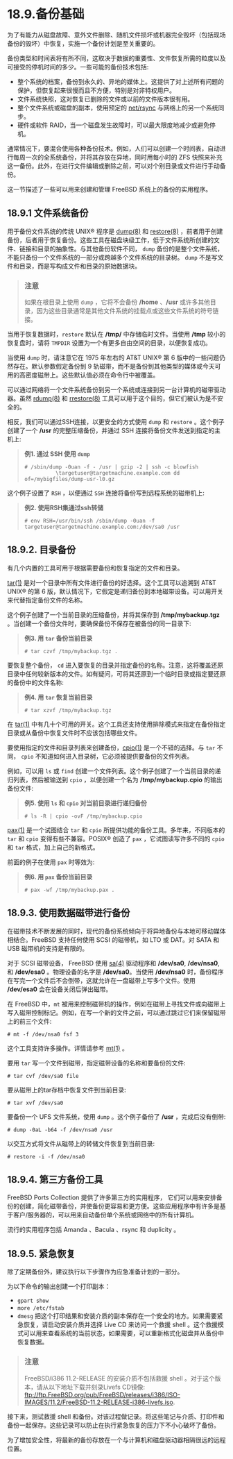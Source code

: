 # 18.9.备份基础

为了有能力从磁盘故障、意外文件删除、随机文件损坏或机器完全毁坏（包括现场备份的毁坏）中恢复，实施一个备份计划是至关重要的。

备份类型和时间表将有所不同，这取决于数据的重要性、文件恢复所需的粒度以及可接受的停机时间的多少。一些可能的备份技术包括:

* 整个系统的档案，备份到永久的、异地的媒体上。这提供了对上述所有问题的保护，但恢复起来很慢而且不方便，特别是对非特权用户。
* 文件系统快照，这对恢复已删除的文件或以前的文件版本很有用。
* 整个文件系统或磁盘的副本，使用预定的 [net/rsync](https://cgit.freebsd.org/ports/tree/net/rsync/pkg-descr) 与网络上的另一个系统同步。
* 硬件或软件 RAID，当一个磁盘发生故障时，可以最大限度地减少或避免停机。

通常情况下，要混合使用各种备份技术。例如，人们可以创建一个时间表，自动进行每周一次的全系统备份，并将其存放在异地，同时用每小时的 ZFS 快照来补充这一备份。此外，在进行文件编辑或删除之前，可以对个别目录或文件进行手动备份。

这一节描述了一些可以用来创建和管理 FreeBSD 系统上的备份的实用程序。

## 18.9.1 文件系统备份

用于备份文件系统的传统 UNIX® 程序是 [dump(8)](https://www.freebsd.org/cgi/man.cgi?query=dump\&sektion=8\&format=html) 和 [restore(8)](https://www.freebsd.org/cgi/man.cgi?query=restore\&sektion=8\&format=html) ，前者用于创建备份，后者用于恢复备份。这些工具在磁盘块级工作，低于文件系统所创建的文件、链接和目录的抽象性。与其他备份软件不同， `dump` 备份的是整个文件系统，不能只备份一个文件系统的一部分或跨越多个文件系统的目录树。 `dump` 不是写文件和目录，而是写构成文件和目录的原始数据块。

> ### 注意
>
> 如果在根目录上使用 `dump` ，它将不会备份 **/home** 、**/usr** 或许多其他目录，因为这些目录通常是其他文件系统的挂载点或这些文件系统的符号链接。

当用于恢复数据时，`restore` 默认在 **/tmp/** 中存储临时文件。当使用 **/tmp** 较小的恢复盘时，请将 `TMPDIR` 设置为一个有更多自由空间的目录，以便恢复成功。

当使用 `dump` 时，请注意它在 1975 年左右的 AT\&T UNIX® 第 6 版中的一些问题仍然存在。默认参数假定备份到 9 轨磁带，而不是备份到其他类型的媒体或今天可用的高密度磁带上。这些默认值必须在命令行中被覆盖。

可以通过网络将一个文件系统备份到另一个系统或连接到另一台计算机的磁带驱动器。虽然 [rdump(8)](https://www.freebsd.org/cgi/man.cgi?query=rdump\&sektion=8\&format=html) 和 [rrestore(8)](https://www.freebsd.org/cgi/man.cgi?query=rrestore\&sektion=8\&format=html) 工具可以用于这个目的，但它们被认为是不安全的。

相反，我们可以通过SSH连接，以更安全的方式使用 `dump` 和 `restore` 。这个例子创建了一个 **/usr** 的完整压缩备份，并通过 SSH 连接将备份文件发送到指定的主机上:

> **例1. 通过 SSH 使用 `dump`**
>
> ```
> # /sbin/dump -0uan -f - /usr | gzip -2 | ssh -c blowfish                   
>   		\targetuser@targetmachine.example.com dd of=/mybigfiles/dump-usr-l0.gz
> ```

这个例子设置了 `RSH` ，以便通过 `SSH` 连接将备份写到远程系统的磁带机上:

> **例2. 使用RSH集通过ssh转储**
>
> ```
> # env RSH=/usr/bin/ssh /sbin/dump -0uan -f targetuser@targetmachine.example.com:/dev/sa0 /usr
> ```

## 18.9.2. 目录备份

有几个内置的工具可用于根据需要备份和恢复指定的文件和目录。

[tar(1)](https://www.freebsd.org/cgi/man.cgi?query=tar\&sektion=1\&format=html) 是对一个目录中所有文件进行备份的好选择。这个工具可以追溯到 AT\&T UNIX® 的第 6 版，默认情况下，它假定是递归备份到本地磁带设备。可以用开关来代替指定备份文件的名称。

这个例子创建了一个当前目录的压缩备份，并将其保存到 **/tmp/mybackup.tgz** 。当创建一个备份文件时，要确保备份不保存在被备份的同一目录下:

> **例3. 用 `tar` 备份当前目录**
>
> ```
> # tar czvf /tmp/mybackup.tgz .
> ```

要恢复整个备份， `cd` 进入要恢复的目录并指定备份的名称。注意，这将覆盖还原目录中任何较新版本的文件。如有疑问，可将其还原到一个临时目录或指定要还原的备份中的文件名称:

> **例4. 用 `tar` 恢复当前目录**
>
> ```
> # tar xzvf /tmp/mybackup.tgz
> ```

在 [tar(1)](https://www.freebsd.org/cgi/man.cgi?query=tar\&sektion=1\&format=html) 中有几十个可用的开关。这个工具还支持使用排除模式来指定在备份指定目录或从备份中恢复文件时不应该包括哪些文件。

要使用指定的文件和目录列表来创建备份，[cpio(1)](https://www.freebsd.org/cgi/man.cgi?query=cpio\&sektion=1\&format=html) 是一个不错的选择。与 `tar` 不同， `cpio` 不知道如何进入目录树，它必须被提供要备份的文件列表。

例如，可以用 `ls` 或 `find` 创建一个文件列表。这个例子创建了一个当前目录的递归列表，然后被输送到 `cpio` ，以便创建一个名为 **/tmp/mybackup.cpio** 的输出备份文件:

> **例5. 使用 `ls` 和 `cpio` 对当前目录进行递归备份**
>
> ```
> # ls -R | cpio -ovF /tmp/mybackup.cpio
> ```

[pax(1)](https://www.freebsd.org/cgi/man.cgi?query=pax\&sektion=1\&format=html) 是一个试图结合 `tar` 和 `cpio` 所提供功能的备份工具。多年来，不同版本的 `tar` 和 `cpio` 变得有些不兼容。POSIX® 创造了 `pax` ，它试图读写许多不同的 `cpio` 和 `tar` 格式，加上自己的新格式。

前面的例子在使用 `pax` 时等效为:

> **例6. 用 `pax` 备份当前目录**
>
> ```
> # pax -wf /tmp/mybackup.pax .
> ```

## 18.9.3. 使用数据磁带进行备份

在磁带技术不断发展的同时，现代的备份系统倾向于将异地备份与本地可移动媒体相结合。FreeBSD 支持任何使用 SCSI 的磁带机，如 LTO 或 DAT。对 SATA 和 USB 磁带机的支持是有限的。

对于 SCSI 磁带设备， FreeBSD 使用 [sa(4)](https://www.freebsd.org/cgi/man.cgi?query=sa\&sektion=4\&format=html) 驱动程序和 **/dev/sa0**, **/dev/nsa0**, 和 **/dev/esa0** 。物理设备的名字是 **/dev/sa0**。当使用 **/dev/nsa0** 时，备份程序在写完一个文件后不会倒带，这就允许在一盘磁带上写多个文件。使用 **/dev/esa0** 会在设备关闭后弹出磁带。

在 FreeBSD 中，`mt` 被用来控制磁带机的操作，例如在磁带上寻找文件或向磁带上写入磁带控制标记。例如，在写一个新的文件之前，可以通过跳过它们来保留磁带上的前三个文件:

```
# mt -f /dev/nsa0 fsf 3
```

这个工具支持许多操作。详情请参考 [mt(1)](https://www.freebsd.org/cgi/man.cgi?query=mt\&sektion=1\&format=html) 。

要用 `tar` 写一个文件到磁带，指定磁带设备的名称和要备份的文件:

```
# tar cvf /dev/sa0 file
```

要从磁带上的tar存档中恢复文件到当前目录:

```
# tar xvf /dev/sa0
```

要备份一个 UFS 文件系统，使用 `dump` 。这个例子备份了 **/usr** ，完成后没有倒带:

```
# dump -0aL -b64 -f /dev/nsa0 /usr
```

以交互方式将文件从磁带上的转储文件恢复到当前目录:

```
# restore -i -f /dev/nsa0
```

## 18.9.4. 第三方备份工具

FreeBSD Ports Collection 提供了许多第三方的实用程序， 它们可以用来安排备份的创建，简化磁带备份，并使备份更容易和更方便。这些应用程序中有许多是基于客户/服务器的，可以用来自动备份单个系统或网络中的所有计算机。

流行的实用程序包括 Amanda 、Bacula 、rsync 和 duplicity 。

## 18.9.5. 紧急恢复

除了定期备份外，建议执行以下步骤作为应急准备计划的一部分。

为以下命令的输出创建一个打印副本：

* `gpart show`
* `more /etc/fstab`
* `dmesg` 把这个打印结果和安装介质的副本保存在一个安全的地方。如果需要紧急恢复，请启动安装介质并选择 Live CD 来访问一个救援 shell 。这个救援模式可以用来查看系统的当前状态，如果需要，可以重新格式化磁盘并从备份中恢复数据。

> ### 注意
>
> FreeBSD/i386 11.2-RELEASE 的安装介质不包括救援 shell 。对于这个版本，请从以下地址下载并刻录Livefs CD镜像: ftp://ftp.FreeBSD.org/pub/FreeBSD/releases/i386/ISO-IMAGES/11.2/FreeBSD-11.2-RELEASE-i386-livefs.iso.

接下来，测试救援 shell 和备份。对该过程做记录。将这些笔记与介质、打印件和备份一起保存。这些记录可以防止在执行紧急恢复的压力下不小心破坏了备份。

为了增加安全性，将最新的备份存放在一个与计算机和磁盘驱动器相隔很远的远程位置。
